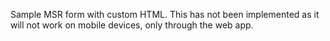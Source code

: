 Sample MSR form with custom HTML. This has not been implemented as it will not work on mobile devices, only through the web app.
